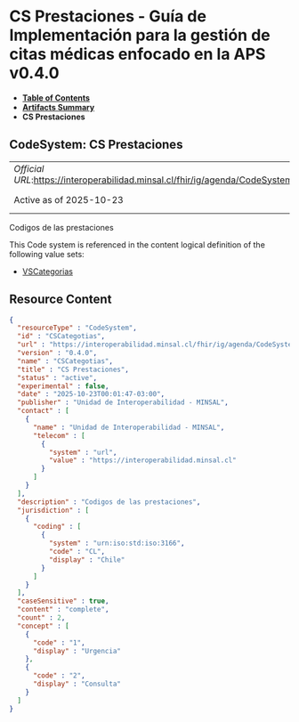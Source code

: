 # CS Prestaciones - Guía de Implementación para la gestión de citas médicas enfocado en la APS v0.4.0

* [**Table of Contents**](toc.md)
* [**Artifacts Summary**](artifacts.md)
* **CS Prestaciones**

## CodeSystem: CS Prestaciones 

| | |
| :--- | :--- |
| *Official URL*:https://interoperabilidad.minsal.cl/fhir/ig/agenda/CodeSystem/CSCategotias | *Version*:0.4.0 |
| Active as of 2025-10-23 | *Computable Name*:CSCategotias |

 
Codigos de las prestaciones 

 This Code system is referenced in the content logical definition of the following value sets: 

* [VSCategorias](ValueSet-VSCategorias.md)



## Resource Content

```json
{
  "resourceType" : "CodeSystem",
  "id" : "CSCategotias",
  "url" : "https://interoperabilidad.minsal.cl/fhir/ig/agenda/CodeSystem/CSCategotias",
  "version" : "0.4.0",
  "name" : "CSCategotias",
  "title" : "CS Prestaciones",
  "status" : "active",
  "experimental" : false,
  "date" : "2025-10-23T00:01:47-03:00",
  "publisher" : "Unidad de Interoperabilidad - MINSAL",
  "contact" : [
    {
      "name" : "Unidad de Interoperabilidad - MINSAL",
      "telecom" : [
        {
          "system" : "url",
          "value" : "https://interoperabilidad.minsal.cl"
        }
      ]
    }
  ],
  "description" : "Codigos de las prestaciones",
  "jurisdiction" : [
    {
      "coding" : [
        {
          "system" : "urn:iso:std:iso:3166",
          "code" : "CL",
          "display" : "Chile"
        }
      ]
    }
  ],
  "caseSensitive" : true,
  "content" : "complete",
  "count" : 2,
  "concept" : [
    {
      "code" : "1",
      "display" : "Urgencia"
    },
    {
      "code" : "2",
      "display" : "Consulta"
    }
  ]
}

```
